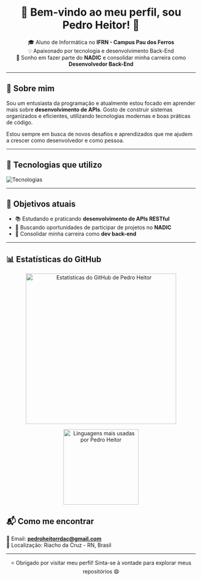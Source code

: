 <h1 align="center">🚀 Bem-vindo ao meu perfil, sou Pedro Heitor! 👋</h1>

<p align="center">
  🎓 Aluno de Informática no <strong>IFRN - Campus Pau dos Ferros</strong> <br>
  💡 Apaixonado por tecnologia e desenvolvimento Back-End <br>
  🎯 Sonho em fazer parte do <strong>NADIC</strong> e consolidar minha carreira como <strong>Desenvolvedor Back-End</strong>
</p>

---

## 🧠 Sobre mim

Sou um entusiasta da programação e atualmente estou focado em aprender mais sobre **desenvolvimento de APIs**. Gosto de construir sistemas organizados e eficientes, utilizando tecnologias modernas e boas práticas de código.

Estou sempre em busca de novos desafios e aprendizados que me ajudem a crescer como desenvolvedor e como pessoa.

---


## 🧰 Tecnologias que utilizo

<p align="left">
  <img src="https://skillicons.dev/icons?i=python,django,flask,postgresql,js,git" alt="Tecnologias" />
</p>


---

## 🎯 Objetivos atuais

- 📚 Estudando e praticando **desenvolvimento de APIs RESTful**
- 💼 Buscando oportunidades de participar de projetos no **NADIC**
- 🚀 Consolidar minha carreira como **dev back-end**

---

## 📊 Estatísticas do GitHub

<div align="center">
  <img src="https://github-readme-stats.vercel.app/api?username=pedroheitor12567&show_icons=true&theme=radical&locale=pt-br" alt="Estatísticas do GitHub de Pedro Heitor" 
  width="400"/>


  <img src="https://github-readme-stats.vercel.app/api/top-langs/?username=pedroheitor12567&layout=compact&theme=radical&locale=pt-br" alt="Linguagens mais usadas por Pedro Heitor" 
  width="200"/>
</div>

## 📬 Como me encontrar

📧 Email: **pedroheitorrdac@gmail.com**  
📍 Localização: Riacho da Cruz - RN, Brasil

---

<p align="center">
  ⭐ Obrigado por visitar meu perfil! Sinta-se à vontade para explorar meus repositórios 😄
</p>
